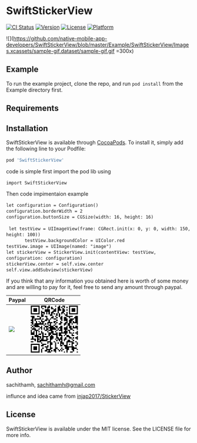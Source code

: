 # SwiftStickerView

[![CI Status](https://img.shields.io/travis/native-mobile-app-developers/SwiftStickerView.svg?style=flat)](https://travis-ci.org/sachithamh/SwiftStickerView)
[![Version](https://img.shields.io/cocoapods/v/SwiftStickerView.svg?style=flat)](https://cocoapods.org/pods/SwiftStickerView)
[![License](https://img.shields.io/cocoapods/l/SwiftStickerView.svg?style=flat)](https://cocoapods.org/pods/SwiftStickerView)
[![Platform](https://img.shields.io/cocoapods/p/SwiftStickerView.svg?style=flat)](https://cocoapods.org/pods/SwiftStickerView)

![](https://github.com/native-mobile-app-developers/SwiftStickerView/blob/master/Example/SwiftStickerView/Images.xcassets/sample-gif.dataset/sample-gif.gif =300x)

## Example

To run the example project, clone the repo, and run `pod install` from the Example directory first.

## Requirements

## Installation

SwiftStickerView is available through [CocoaPods](https://cocoapods.org). To install
it, simply add the following line to your Podfile:

```ruby
pod 'SwiftStickerView'
```
code is simple 
first import the pod lib using
```
import SwiftStickerView
```
Then code impimentaion example
```
let configuration = Configuration()
configuration.borderWidth = 2
configuration.buttonSize = CGSize(width: 16, height: 16)

 let testView = UIImageView(frame: CGRect.init(x: 0, y: 0, width: 150, height: 100))
       testView.backgroundColor = UIColor.red
testView.image = UIImage(named: "image")
let stickerView = StickerView.init(contentView: testView, configuration: configuration)
stickerView.center = self.view.center
self.view.addSubview(stickerView)
```


If you think that any information you obtained here is worth of some money and are willing to pay for it, feel free to send any amount through paypal.

| Paypal | QRCode |
| ------ | ------- |
| [![](https://www.paypalobjects.com/en_US/i/btn/btn_donateCC_LG.gif)](https://www.paypal.com/cgi-bin/webscr?cmd=_donations&business=LUAUTLYBJ7XHN&currency_code=USD) | ![](https://github.com/native-mobile-app-developers/SwiftStickerView/blob/master/Example/SwiftStickerView/Images.xcassets/QRCode.imageset/QRCode.png) |

## Author

sachithamh, sachithamh@gmail.com

influnce and idea came from 
[injap2017/StickerView](https://github.com/injap2017/StickerView)


## License

SwiftStickerView is available under the MIT license. See the LICENSE file for more info.
